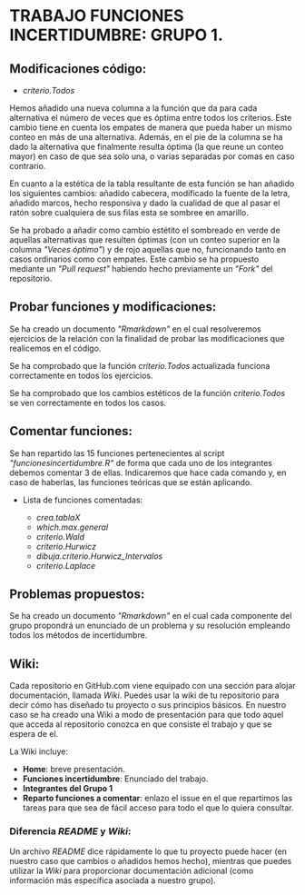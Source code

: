 # TRABAJO FUNCIONES INCERTIDUMBRE: GRUPO 1.
 
 ## Modificaciones código:
 
 * *criterio.Todos*
 
Hemos añadido una nueva columna a la función que da para cada alternativa el número de veces que es óptima entre todos los criterios. Este cambio tiene en cuenta los
empates de manera que pueda haber un mismo conteo en más de una alternativa.
Además, en el pie de la columna se ha dado la alternativa que finalmente resulta óptima (la que reune un conteo mayor) en caso de que sea solo una, o varias separadas
por comas en caso contrario.

En cuanto a la estética de la tabla resultante de esta función se han añadido los siguientes cambios: añadido cabecera, modificado la fuente de la letra, añadido marcos, hecho responsiva y dado la cualidad de que al pasar el ratón sobre cualquiera de sus filas esta se sombree en amarillo.

Se ha probado a añadir como cambio estétito el sombreado en verde de aquellas alternativas que resulten óptimas (con un conteo superior en la columna _"Veces óptimo"_)
y de rojo aquellas que no, funcionando tanto en casos ordinarios como con empates. Este cambio se ha propuesto mediante un _"Pull request"_ habiendo hecho previamente un _"Fork"_ del repositorio.
 
 ## Probar funciones y modificaciones:
 
 Se ha creado un documento *"Rmarkdown"* en el cual resolveremos ejercicios de la relación con la finalidad de probar las modificaciones que realicemos en el código.
 
 Se ha comprobado que la función _criterio.Todos_ actualizada funciona correctamente en todos los ejercicios.
 
 Se ha comprobado que los cambios estéticos de la función _criterio.Todos_ se ven correctamente en todos los casos.
 
 ## Comentar funciones:
 
Se han repartido las 15 funciones pertenecientes al script *"funcionesincertidumbre.R"* de forma que cada uno de los integrantes debemos comentar 3 de ellas. Indicaremos que hace cada comando y, en caso de haberlas, las funciones teóricas que se están aplicando.

* Lista de funciones comentadas:

  - _crea.tablaX_
  - _which.max.general_
  - _criterio.Wald_
  - _criterio.Hurwicz_
  - _dibuja.criterio.Hurwicz_Intervalos_
  - _criterio.Laplace_
  
 ## Problemas propuestos:
 
Se ha creado un documento *"Rmarkdown"* en el cual cada componente del grupo propondrá un enunciado de un problema y su
resolución empleando todos los métodos de incertidumbre.

## Wiki:

Cada repositorio en GitHub.com viene equipado con una sección para alojar documentación, llamada _Wiki_. Puedes usar la wiki de tu repositorio para decir cómo has 
diseñado tu proyecto o sus principios básicos. En nuestro caso se ha creado una Wiki a modo de presentación para que todo aquel que acceda al repositorio conozca
en que consiste el trabajo y que se espera de el. 

La Wiki incluye:
* **Home**: breve presentación.
* **Funciones incertidumbre**: Enunciado del trabajo.
* **Integrantes del Grupo 1**
* **Reparto funciones a comentar**: enlazo el issue en el que repartimos las tareas para que sea de fácil acceso para todo el que lo quiera consultar.

### Diferencia _README_ y _Wiki_:

Un archivo _README_ dice rápidamente lo que tu proyecto puede hacer (en nuestro caso que cambios o añadidos hemos hecho), mientras que puedes utilizar la _Wiki_ para 
proporcionar documentación adicional (como información más específica asociada a nuestro grupo).
